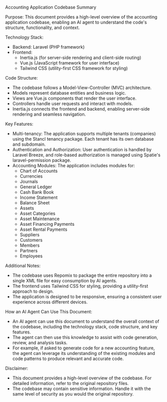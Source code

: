 Accounting Application Codebase Summary

Purpose: This document provides a high-level overview of the accounting application codebase, enabling an AI agent to understand the code's structure, functionality, and context.

Technology Stack:
- Backend: Laravel (PHP framework)
- Frontend:
  - Inertia.js (for server-side rendering and client-side routing)
  - Vue.js (JavaScript framework for user interface)
  - Tailwind CSS (utility-first CSS framework for styling)

Code Structure:
- The codebase follows a Model-View-Controller (MVC) architecture.
- Models represent database entities and business logic.
- Views are Vue.js components that render the user interface.
- Controllers handle user requests and interact with models.
- Inertia.js connects the frontend and backend, enabling server-side rendering and seamless navigation.

Key Features:
- Multi-tenancy: The application supports multiple tenants (companies) using the Stancl tenancy package. Each tenant has its own database and subdomain.
- Authentication and Authorization: User authentication is handled by Laravel Breeze, and role-based authorization is managed using Spatie's laravel-permission package.
- Accounting Modules: The application includes modules for:
  - Chart of Accounts
  - Currencies
  - Journals
  - General Ledger
  - Cash Bank Book
  - Income Statement
  - Balance Sheet
  - Assets
  - Asset Categories
  - Asset Maintenance
  - Asset Financing Payments
  - Asset Rental Payments
  - Suppliers
  - Customers
  - Members
  - Partners
  - Employees

Additional Notes:
- The codebase uses Repomix to package the entire repository into a single XML file for easy consumption by AI agents.
- The frontend uses Tailwind CSS for styling, providing a utility-first approach to design.
- The application is designed to be responsive, ensuring a consistent user experience across different devices.

How an AI Agent Can Use This Document:
- An AI agent can use this document to understand the overall context of the codebase, including the technology stack, code structure, and key features.
- The agent can then use this knowledge to assist with code generation, review, and analysis tasks.
- For example, if asked to generate code for a new accounting feature, the agent can leverage its understanding of the existing modules and code patterns to produce relevant and accurate code.

Disclaimer:
- This document provides a high-level overview of the codebase. For detailed information, refer to the original repository files.
- The codebase may contain sensitive information. Handle it with the same level of security as you would the original repository.